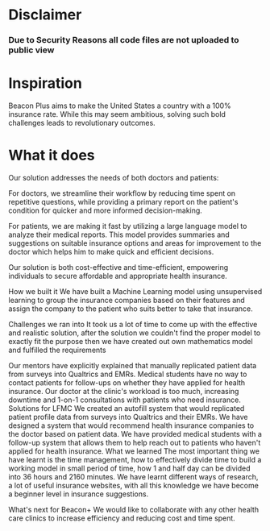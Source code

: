 
# Disclaimer
### Due to Security Reasons all code files are not uploaded to public view

# Inspiration
Beacon Plus aims to make the United States a country with a 100% insurance rate. While this may seem ambitious, solving such bold challenges leads to revolutionary outcomes.

# What it does
Our solution addresses the needs of both doctors and patients:

For doctors, we streamline their workflow by reducing time spent on repetitive questions, while providing a primary report on the patient's condition for quicker and more informed decision-making.

For patients, we are making it fast by utilizing a large language model to analyze their medical reports. This model provides summaries and suggestions on suitable insurance options and areas for improvement to the doctor which helps him to make quick and efficient decisions.

Our solution is both cost-effective and time-efficient, empowering individuals to secure affordable and appropriate health insurance.

How we built it
We have built a Machine Learning model using unsupervised learning to group the insurance companies based on their features and assign the company to the patient who suits better to take that insurance.

Challenges we ran into
It took us a lot of time to come up with the effective and realistic solution, after the solution we couldn't find the proper model to exactly fit the purpose then we have created out own mathematics model and fulfilled the requirements

Our mentors have explicitly explained that manually replicated patient data from surveys into Qualtrics and EMRs.
Medical students have no way to contact patients for follow-ups on whether they have applied for health insurance.
Our doctor at the clinic's workload is too much, increasing downtime and 1-on-1 consultations with patients who need insurance.
Solutions for LFMC
We created an autofill system that would replicated patient profile data from surveys into Qualtrics and their EMRs.
We have designed a system that would recommend health insurance companies to the doctor based on patient data.
We have provided medical students with a follow-up system that allows them to help reach out to patients who haven't applied for health insurance.
What we learned
The most important thing we have learnt is the time management, how to effectively divide time to build a working model in small period of time, how 1 and half day can be divided into 36 hours and 2160 minutes. We have learnt different ways of research, a lot of useful insurance websites, with all this knowledge we have become a beginner level in insurance suggestions.

What's next for Beacon+
We would like to collaborate with any other health care clinics to increase efficiency and reducing cost and time spent.




